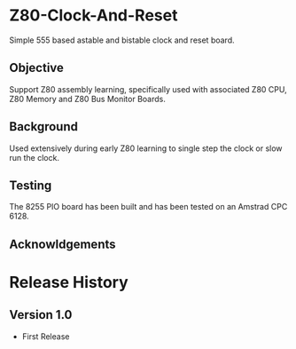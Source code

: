 # Z80-Clock-And-Reset
Simple 555 based astable and bistable clock and reset board.

## Objective
Support Z80 assembly learning, specifically used with associated Z80 CPU, Z80 Memory and Z80 Bus Monitor Boards.

## Background
Used extensively during early Z80 learning to single step the clock or slow run the clock.

## Testing
The 8255 PIO board has been built and has been tested on an Amstrad CPC 6128.

## Acknowldgements


# Release History
## Version 1.0
* First Release

